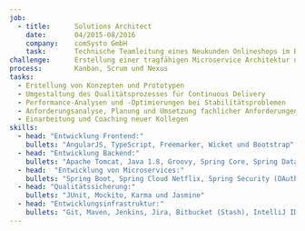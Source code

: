 ```yaml
---
job:
  - title:      Solutions Architect
    date:       04/2015-08/2016
    company:    comSysto GmbH
    task:       Technische Teamleitung eines Neukunden Onlineshops im Bereich Telekommunikation 
challenge:      Erstellung einer tragfähigen Microservice Architektur und gleichzeitige Skalierung des Entwicklungsteams
process:        Kanban, Scrum und Nexus
tasks:
  - Erstellung von Konzepten und Prototypen
  - Umgestaltung des Qualitätsprozesses für Continuous Delivery
  - Performance-Analysen und -Optimierungen bei Stabilitätsproblemen
  - Anforderungsanalyse, Planung und Umsetzung fachlicher Anforderungen
  - Einarbeitung und Coaching neuer Kollegen
skills:
  - head: "Entwicklung Frontend:"
    bullets: "AngularJS, TypeScript, Freemarker, Wicket und Bootstrap"
  - head: "Entwicklung Backend:"
    bullets: "Apache Tomcat, Java 1.8, Groovy, Spring Core, Spring Data für Redis, und Hibernate für OracleDB"
  - head:  "Entwicklung von Microservices:" 
    bullets: "Spring Boot, Spring Cloud Netflix, Spring Security (OAuth 2), REST Services mit Spring MVC, Messaging mit RabbitMQ, Docker" 
  - head: "Qualitätssicherung:"
    bullets: "JUnit, Mockito, Karma und Jasmine"
  - head: "Entwicklungsinfrastruktur:"
    bullets: "Git, Maven, Jenkins, Jira, Bitbucket (Stash), IntelliJ IDEA unter macOS"
---
```

